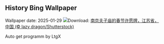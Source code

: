 ## History Bing Wallpaper
Wallpaper date: 2025-01-29
![](https://www.bing.com/th?id=OHR.SpringFestival25Y_ZH-CN6133182159_UHD.jpg&w=1000)Download: [南京夫子庙的春节许愿牌，江苏省，中国 (© lazy dragon/Shutterstock)](https://www.bing.com/th?id=OHR.SpringFestival25Y_ZH-CN6133182159_UHD.jpg)

Auto get programm by LtgX
